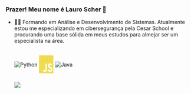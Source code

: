 ### Prazer! Meu nome é Lauro Scher 👋
- 👨‍💻 Formando em Análise e Desenvolvimento de Sistemas. Atualmente estou me especializando em cibersegurança pela Cesar School e procurando uma base sólida em meus estudos para almejar ser um especialista na área.   
  <div style="display: inline_block"><br>
  <img align="center" alt="Python" height="50" width="40" src="https://cdn.jsdelivr.net/gh/devicons/devicon/icons/python/python-original.svg"/>
  <img align="center" alt="JS" height="50" width="40" src="https://raw.githubusercontent.com/devicons/devicon/master/icons/javascript/javascript-plain.svg">
  <img align="center" alt="Java" height="50" width="40" src="https://cdn-icons-png.flaticon.com/512/226/226777.png"/>
  </div>
  
  ###
  
  <div>
    <a href="https://www.linkedin.com/in/lauro-scher-468975215/" target="_blank"><img src="https://img.shields.io/badge/-LinkedIn-%230077B5?style=for-the-badge&logo=linkedin&logoColor=white" target="_blank"></a>
  
  </div>
